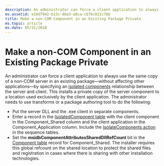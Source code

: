 ```yaml
---
description: An administrator can force a client application to always use the same copy of a non-COM server in an existing package&\#8212;without affecting other applications&\#8212;by specifying an isolated components relationship between the server and client.
ms.assetid: e10d7942-b13c-46a3-a8ca-cb7bc021c76b
title: Make a non-COM Component in an Existing Package Private
ms.topic: article
ms.date: 05/31/2018
---
```


# Make a non-COM Component in an Existing Package Private

An administrator can force a client application to always use the same copy of a non-COM server in an existing package—without affecting other applications—by specifying an [isolated components](isolated-components.md) relationship between the server and client. This installs a private copy of the server component to a location used exclusively by the client application. The administrator needs to use transforms or a package authoring tool to do the following:

-   Put the server DLL and the .exe client in separate components.
-   Enter a record in the [IsolatedComponent table](isolatedcomponent-table.md) with the client component in the Component\_Shared column and the client application in the Component\_Application column. Include the [IsolateComponents action](isolatecomponents-action.md) in the sequence tables.
-   Set the **msidbComponentAttributesSharedDllRefCount** bit in the [Component table](component-table.md) record for Component\_Shared. The installer requires this global refcount on the shared location to protect the shared files and registration in cases where there is sharing with other installation technologies.

 

 



